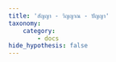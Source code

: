 ```yaml
---
title: 'สัญญา - วิญญาณ - ปัญญา'
taxonomy:
    category:
        - docs
hide_hypothesis: false
---
```


